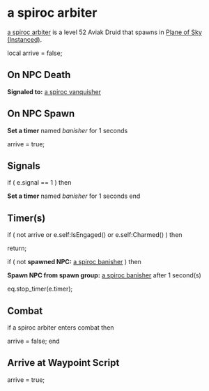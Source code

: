 # a spiroc arbiter



[a spiroc arbiter](/npc/71008) is a level 52 Aviak Druid that spawns in [Plane of Sky (Instanced)](/zone/1071).

local arrive = false;



## On NPC Death

**Signaled to:**  [a spiroc vanquisher](/npc/71022)


## On NPC Spawn

**Set a timer** named *banisher* for 1 seconds

arrive = true;


## Signals

if ( e.signal == 1 ) then


**Set a timer** named *banisher* for 1 seconds
end



## Timer(s)

if ( not arrive or e.self:IsEngaged() or e.self:Charmed() ) then


return;



if ( not **spawned NPC:**  [a spiroc banisher](/npc/71007) ) then 


**Spawn NPC from spawn group:** [a spiroc banisher](/npc/364314) after 1 second(s)

eq.stop_timer(e.timer);


## Combat

if  a spiroc arbiter enters combat  then


arrive = false;
end



## Arrive at Waypoint Script

arrive = true;